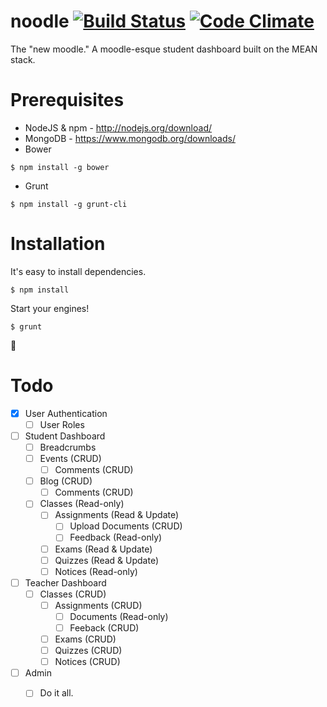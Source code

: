 noodle [![Build Status](https://travis-ci.org/irkanu/ncsu-dashboard.svg)](https://travis-ci.org/irkanu/ncsu-dashboard) [![Code Climate](https://codeclimate.com/repos/54c99940e30ba05bf4000783/badges/cbb3becb98fe8367dff2/gpa.svg)](https://codeclimate.com/repos/54c99940e30ba05bf4000783/feed)
===
The "new moodle."
A moodle-esque student dashboard built on the MEAN stack.

# Prerequisites
* NodeJS & npm - http://nodejs.org/download/
* MongoDB - https://www.mongodb.org/downloads/
* Bower
```
$ npm install -g bower
```
* Grunt
```
$ npm install -g grunt-cli
```

# Installation
It's easy to install dependencies.
```
$ npm install
```

Start your engines!
```
$ grunt
```

:tada:


# Todo
- [x] User Authentication
  - [ ] User Roles

- [ ] Student Dashboard
  - [ ] Breadcrumbs
  - [ ] Events (CRUD)
    - [ ] Comments (CRUD)
  - [ ] Blog (CRUD)
    - [ ] Comments (CRUD)
  - [ ] Classes (Read-only)
    - [ ] Assignments (Read & Update)
      - [ ] Upload Documents (CRUD)
      - [ ] Feedback (Read-only)
    - [ ] Exams (Read & Update)
    - [ ] Quizzes (Read & Update)
    - [ ] Notices (Read-only)
- [ ] Teacher Dashboard
  - [ ] Classes (CRUD)
    - [ ] Assignments (CRUD)
      - [ ] Documents (Read-only)
      - [ ] Feeback (CRUD)
    - [ ] Exams (CRUD)
    - [ ] Quizzes (CRUD)
    - [ ] Notices (CRUD)
- [ ] Admin
  - [ ] Do it all.
  

